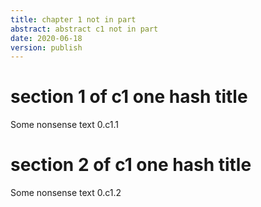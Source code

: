 ```yaml
---
title: chapter 1 not in part  
abstract: abstract c1 not in part 
date: 2020-06-18
version: publish
---
```


# section 1 of c1 one hash title
Some nonsense text 0.c1.1
# section 2 of c1 one hash title
Some nonsense text 0.c1.2